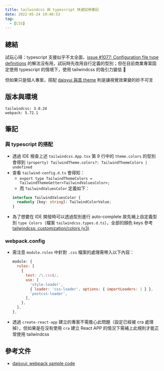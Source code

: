 ```yaml
---
title: tailwindcss 與 typescript 快速試用筆記
date: 2022-05-24 19:48:53
tag:
  - [CSS]
---
```


## 總結

試玩心得：typescript 支援似乎不太全面，[issue #1077: Configuration file type definitions](https://github.com/tailwindlabs/tailwindcss/discussions/1077#discussioncomment-528222) 的解法沒有用，試玩時先改用自行定義的型別；但在目前商業專案固定使用 typescript 的情境下，使用 tailwindcss 的吸引力變低 🤔

但如果只是個人專案，搭配 [daisyui 與其 theme](https://daisyui.com/docs/themes/) 則是讓視覺效果變的妙不可言

## 版本與環境

```
tailwindcss: 3.0.24
webpack: 5.72.1
```

## 筆記

### 與 typescript 的搭配

<script src="https://gist.github.com/tzynwang/f6c0d91573d09f116bcca00bfebf7c5f.js"></script>

- 透過 IDE 檢查上述 `tailwindcss.App.tsx` 第 9 行中的 `theme.colors` 的型別會得到 `(property) TailwindTheme.colors?: TailwindThemeColors | undefined`
- 查看 `tailwind-config.d.ts` 會得知：
  - `export type TailwindThemeColors = TailwindThemeGetter<TailwindValuesColor>;`
  - 而 `TailwindValuesColor` 定義如下：
  ```ts
  interface TailwindValuesColor {
    readonly [key: string]: TailwindColorValue;
  }
  ```
- 為了想要在 IDE 開發時可以透過型別進行 auto-complete 故先補上自定義型別 `type Colors`（檔案 `tailwindcss.types.d.ts`），全部的顏色 keys 參考 [tailwindcss: customization/colors (v3)](https://tailwindcss.com/docs/customizing-colors)

### webpack.config

- 需注意 `module.rules` 中針對 `.css` 檔案的處理需帶入以下內容：
  ```js
  module: {
    rules: [
      {
        test: /\.css$/,
        use: [
          'style-loader',
          { loader: 'css-loader', options: { importLoaders: 1 } },
          'postcss-loader',
        ],
      },
    ],
  },
  ```
- 透過 `create-react-app` 建立的專案不需擔心此問題（設定已經被 cra 處理掉），但如果是在沒有使用 `cra` 建立 React APP 的情況下需補上此規則才能正常使用 tailwindcss

## 參考文件

- [daisyui: webpack sample code](https://stackblitz.com/edit/daisyui-react-webpack?file=webpack.config.js)
